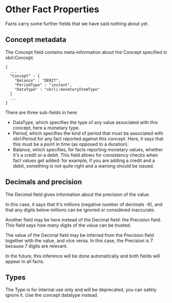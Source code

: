 Other Fact Properties
=====================

Facts carry some further fields that we have said nothing about yet.

Concept metadata
----------------

The Concept field contains meta-information about the Concept specified in xbrl:Concept.


    {
      ...
      "Concept" : {
        "Balance" : "DEBIT",
        "PeriodType" : "instant",
        "DataType" : "xbrli:monetaryItemType"
      }
      ...
    }

There are three sub-fields in here:

- DataType, which specifies the type of any value associated with this concept, here a monetary type.
- Period, which specifies the kind of period that must be associated with xbrl:Period for any fact reported against this concept. Here, it says that this must be a point in time (as opposed to a duration).
- Balance, which specifies, for facts reporting monetary values, whether it's a credit or a debit. This field allows for consistency checks when fact values get added: for example, if you are adding a credit and a debit, something is not quite right and a warning should be issued.

Decimals and precision
----------------------

The Decimal field gives information about the precision of the value.

In this case, it says that it's millions (negative number of decimals -6), and that any digits below millions can be ignored or considered inaccurate.

Another field may be here instead of the Decimal field: the Precision field. This field says how many digits of the value can be trusted.

The value of the Decimal field may be inferred from the Precision field together with the value, and vice versa. In this case, the Precision is 7 because 7 digits are relevant.

In the future, this inference will be done automatically and both fields will appear in all facts.

Types
-----

The Type is for internal use only and will be deprecated, you can safely ignore it. Use the concept datatype instead.
